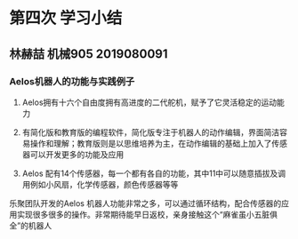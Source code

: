 # 第四次 学习小结

## 林赫喆 机械905 2019080091

### Aelos机器人的功能与实践例子

1. Aelos拥有十六个自由度拥有高进度的二代舵机，赋予了它灵活稳定的运动能力
2. 有简化版和教育版的编程软件，简化版专注于机器人的动作编辑，界面简洁容易操作和理解；教育版则是以思维培养为主，在动作编辑的基础上加入了传感器可以开发更多的功能及应用

3. Aelos 配有14个传感器，每一个都有各自的功能，其中11中可以随意插拔及调用例如小风扇，化学传感器，颜色传感器等等

乐聚团队开发的Aelos 机器人功能非常之多，可以通过循环结构，配合传感器的应用实现很多很多的操作。非常期待能早日返校，亲身接触这个“麻雀虽小五脏俱全”的机器人





